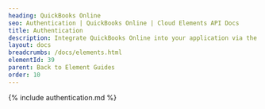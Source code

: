 ```yaml
---
heading: QuickBooks Online
seo: Authentication | QuickBooks Online | Cloud Elements API Docs
title: Authentication
description: Integrate QuickBooks Online into your application via the Cloud Elements APIs.
layout: docs
breadcrumbs: /docs/elements.html
elementId: 39
parent: Back to Element Guides
order: 10
---
```


{% include authentication.md %}
